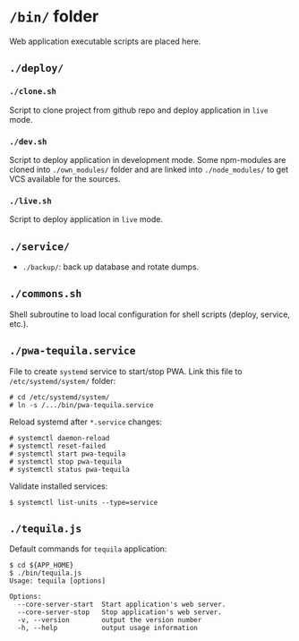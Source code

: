 # `/bin/` folder

Web application executable scripts are placed here.

## `./deploy/`

### `./clone.sh`

Script to clone project from github repo and deploy application in `live` mode.

### `./dev.sh`

Script to deploy application in development mode. Some npm-modules are cloned into `./own_modules/` folder and are
linked into `./node_modules/` to get VCS available for the sources.

### `./live.sh`

Script to deploy application in `live` mode.

## `./service/`

* `./backup/`: back up database and rotate dumps.

## `./commons.sh`

Shell subroutine to load local configuration for shell scripts (deploy, service, etc.).

## `./pwa-tequila.service`

File to create `systemd` service to start/stop PWA. Link this file to `/etc/systemd/system/` folder:

```shell
# cd /etc/systemd/system/ 
# ln -s /.../bin/pwa-tequila.service
```

Reload systemd after `*.service` changes:
```shell
# systemctl daemon-reload
# systemctl reset-failed
# systemctl start pwa-tequila
# systemctl stop pwa-tequila
# systemctl status pwa-tequila
```

Validate installed services:

```shell
$ systemctl list-units --type=service
```

## `./tequila.js`

Default commands for `tequila` application:

```
$ cd ${APP_HOME}
$ ./bin/tequila.js 
Usage: tequila [options]

Options:
  --core-server-start  Start application's web server.
  --core-server-stop   Stop application's web server.
  -v, --version        output the version number
  -h, --help           output usage information
```
